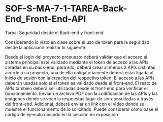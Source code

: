 # SOF-S-MA-7-1-TAREA-Back-End_Front-End-API
Tarea: Seguridad desde el Back-end y front-end


Considerando lo visto en clase sobre el uso de token para la seguridad desde la aplicación realizar lo siguiente:

Desde el login del proyecto propuesto deberá validar que el acceso al sistema principal esté validado mediante el token de acceso a las APIs creadas en su back-end, para ello, deberá crear al menos 3 APIs distintas acorde a su proyecto, una de ella obligatoriamente deberá estar ligada al inicio de sesión con la creación del respectivo token.
El acceso a las APIs deberán usadas solo si el token es validado desde el front-end. 
El resto de APIs también deberá ser utilizadas desde el front-end para verificar el funcionamiento.
Enviar un archivo PDF con la codificación de las APIs y las imágenes donde se vean la respuestas lugar de ser consultadas a través del front-end. Adicional, deberá enviar un link con el video donde se muestre el funcionamiento de lo solicitado. Puede considerar como base el código de ejemplo ubicado en la sección de exposición
